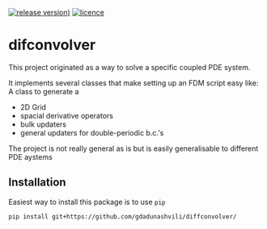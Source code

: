 [![release version](https://img.shields.io/badge/dynamic/json?url=https://raw.githubusercontent.com/gdadunashvili/diffconvolver/main/VERSION.json&query=$.*&color=blue&label=version))](https://github.com/gdadunashvili/diffconvolver/releases)
[![licence](https://img.shields.io/badge/licence-MIT-green)](https://github.com/gdadunashvili/diffconvolver/blob/main/LICENSE)

# difconvolver

This project originated as a way to solve a specific coupled PDE system.

It implements several classes that make setting up an FDM script easy like:
A class to generate a 
- 2D Grid
- spacial derivative operators
- bulk updaters
- general updaters for double-periodic b.c.'s

The project is not really general as is but is easily generalisable to different PDE aystems

## Installation

Easiest way to install this package is to use `pip`
```
pip install git+https://github.com/gdadunashvili/diffconvolver/        
```
